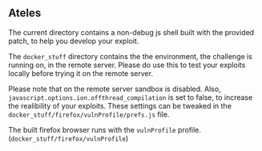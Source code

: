 ## Ateles

The current directory contains a non-debug js shell built with the provided patch, to help you develop your exploit.

The `docker_stuff` directory contains the the environment, the challenge is running on, in the remote server. Please do use this to test your exploits locally before trying it on the remote server.

Please note that on the remote server sandbox is disabled. Also, `javascript.options.ion.offthread_compilation` is set to false, to increase the realibility of your exploits. These settings can be tweaked in the `docker_stuff/firefox/vulnProfile/prefs.js` file.

The built firefox browser runs with the `vulnProfile` profile. (`docker_stuff/firefox/vulnProfile`)
